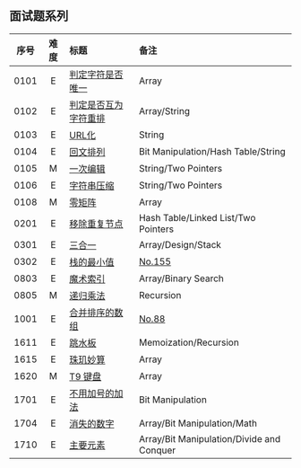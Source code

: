 ## 面试题系列


| 序号 | 难度 | 标题 | 备注 |
|:----:|:-:|:------|:-----|
| 0101 | E | [判定字符是否唯一](https://leetcode-cn.com/problems/is-unique-lcci/) | Array |
| 0102 | E | [判定是否互为字符重排](https://leetcode-cn.com/problems/check-permutation-lcci/) | Array/String |
| 0103 | E | [URL化](https://leetcode-cn.com/problems/string-to-url-lcci/) | String |
| 0104 | E | [回文排列](https://leetcode-cn.com/problems/palindrome-permutation-lcci/) | Bit Manipulation/Hash Table/String |
| 0105 | M | [一次编辑](https://leetcode-cn.com/problems/one-away-lcci/) | String/Two Pointers |
| 0106 | E | [字符串压缩](https://leetcode-cn.com/problems/compress-string-lcci/) | String/Two Pointers |
| 0108 | M | [零矩阵](https://leetcode-cn.com/problems/zero-matrix-lcci/) | Array |
| 0201 | E | [移除重复节点](https://leetcode-cn.com/problems/remove-duplicate-node-lcci/) | Hash Table/Linked List/Two Pointers |
| 0301 | E | [三合一](https://leetcode-cn.com/problems/three-in-one-lcci/) | Array/Design/Stack |
| 0302 | E | [栈的最小值](https://leetcode-cn.com/problems/min-stack-lcci/) | [No.155](../256/155.md) |
| 0803 | E | [魔术索引](https://leetcode-cn.com/problems/magic-index-lcci/) | Array/Binary Search |
| 0805 | M | [递归乘法](https://leetcode-cn.com/problems/recursive-mulitply-lcci/) | Recursion |
| 1001 | E | [合并排序的数组](https://leetcode-cn.com/problems/sorted-merge-lcci/) | [No.88](../128/88.md) |
| 1611 | E | [跳水板](https://leetcode-cn.com/problems/diving-board-lcci/) | Memoization/Recursion |
| 1615 | E | [珠玑妙算](https://leetcode-cn.com/problems/master-mind-lcci/) | Array |
| 1620 | M | [T9 键盘](https://leetcode-cn.com/problems/t9-lcci/) | Array |
| 1701 | E | [不用加号的加法](https://leetcode-cn.com/problems/add-without-plus-lcci/submissions/) | Bit Manipulation |
| 1704 | E | [消失的数字](https://leetcode-cn.com/problems/missing-number-lcci/) | Array/Bit Manipulation/Math |
| 1710 | E | [主要元素](https://leetcode-cn.com/problems/find-majority-element-lcci/) | Array/Bit Manipulation/Divide and Conquer |